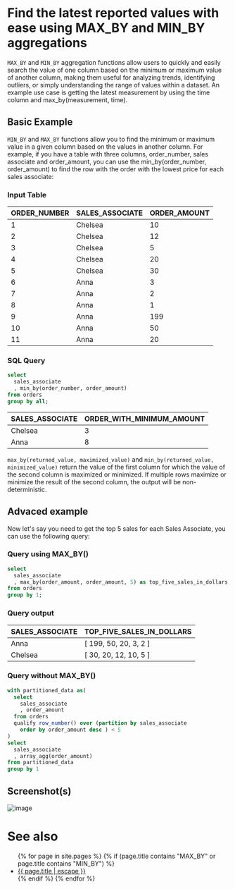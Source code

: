 # Find the latest reported values with ease using MAX_BY and MIN_BY aggregations

`MAX_BY` and `MIN_BY` aggregation functions allow users to quickly and easily search the value of one column based on the minimum or maximum value of another column, making them useful for analyzing trends, identifying outliers, or simply understanding the range of values within a dataset. An example use case is getting the latest measurement by using the time column and max_by(measurement, time).

## Basic Example

`MIN_BY` and `MAX_BY` functions allow you to find the minimum or maximum value in a given column based on the values in another column. For example, if you have a table with three columns, order_number, sales associate and order_amount, you can use the min_by(order_number, order_amount) to find the row with the order with the lowest price for each sales associate:

###  Input Table

| ORDER_NUMBER | SALES_ASSOCIATE | ORDER_AMOUNT |
|--------------|-----------------|--------------|
| 1            | Chelsea         | 10           |
| 2            | Chelsea         | 12           |
| 3            | Chelsea         | 5            |
| 4            | Chelsea         | 20           |
| 5            | Chelsea         | 30           |
| 6            | Anna            | 3            |
| 7            | Anna            | 2            |
| 8            | Anna            | 1            |
| 9            | Anna            | 199          |
| 10           | Anna            | 50           |
| 11           | Anna            | 20           |


### SQL Query

```sql
select 
  sales_associate
  , min_by(order_number, order_amount)
from orders
group by all;
```

| SALES_ASSOCIATE | ORDER_WITH_MINIMUM_AMOUNT      |
|-----------------|--------------------------------|
|Chelsea|3|
|Anna|8|


`max_by(returned_value, maximized_value)` and `min_by(returned_value, minimized_value)` return the value of the first column for which the value of the second column is maximized or minimized. If multiple rows maximize or minimize the result of the second column, the output will be non-deterministic.

## Advaced example

Now let's say you need to get the top 5 sales for each Sales Associate, you can use the following query:

### Query using MAX_BY()

```sql
select 
  sales_associate
  , max_by(order_amount, order_amount, 5) as top_five_sales_in_dollars
from orders
group by 1;
```

### Query output

| SALES_ASSOCIATE | TOP_FIVE_SALES_IN_DOLLARS       |
|-----------------|---------------------------------|
| Anna            | [   199,   50,   20,   3,   2 ] |
| Chelsea         | [   30,   20,   12,   10,   5 ] |


### Query without MAX_BY()

```sql
with partitioned_data as(
  select 
    sales_associate
    , order_amount
  from orders
  qualify row_number() over (partition by sales_associate 
    order by order_amount desc ) < 5
)
select 
  sales_associate
  , array_agg(order_amount) 
from partitioned_data
group by 1
```

## Screenshot(s)
![image](https://user-images.githubusercontent.com/121721444/218340894-7be2cbdd-6e13-4f54-ba3b-0eb653c15d65.png)


# See also
<ul id="recent-articles">
{% for page in site.pages %}
    {% if (page.title contains "MAX_BY"  or page.title contains "MIN_BY") %}
    <li>
    <a href="{{ page.url | relative_url }}">{{ page.title | escape }}</a>
    </li>
    {% endif %}
{% endfor %}
</ul>
